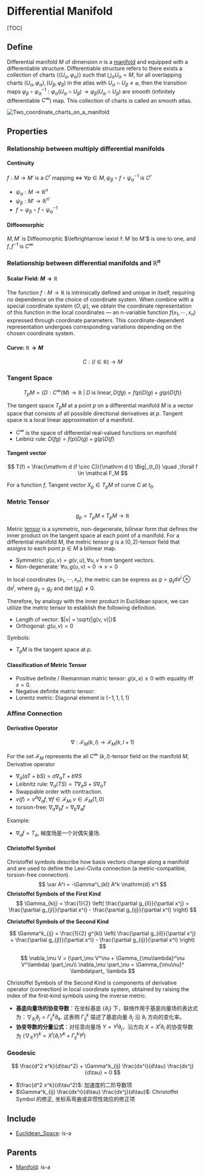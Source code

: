 # Differential Manifold

[TOC]

## Define

Differential manifold $M$ of dimension $n$ is a [manifold](./Manifold.md) and equipped with a differentiable structure. Differentiable structure refers to there exists a collection of charts $\{(U_\alpha, \varphi_\alpha)\}$ such that $\bigcup_{\alpha}U_{\alpha}=M$, for all overlapping charts $(U_{\alpha},\varphi_{\alpha}), (U_{\beta},\varphi_{\beta})$ in the atlas with $U_{\alpha}\cap U_{\beta}\neq\varnothing$, then the transition maps $\varphi_{\beta}\circ\varphi_{\alpha}^{-1}:\varphi_{\alpha}(U_{\alpha}\cap U_{\beta})\to\varphi_{\beta}(U_{\alpha}\cap U_{\beta})$ are smooth (infinitely differentiable $C^\infty$) map. This collection of charts is called an smooth atlas.

<img src="./assets/Two_coordinate_charts_on_a_manifold.svg" alt="Two_coordinate_charts_on_a_manifold"  />

## Properties

### Relationship between multiply differential manifolds

#### Continuity

$f: M \to M'$ is a $C^r$ mapping $\Leftrightarrow$ $\forall p \in M, \psi_\beta \circ f \circ \psi_\alpha^{-1}$ is $C^r$

- $\psi_\alpha: M \to \mathbb R^{n}$
- $\psi_\beta: M' \to \mathbb R^{n'}$
- $f = \psi_\beta \circ f \circ \psi_\alpha^{-1}$

#### Diffeomorphic

$M, M'$ is Diffeomorphic $\leftrightarrow \exist f: M \to M'$ is one to one, and $f, f^{-1}$ is $C^{\infty}$

### Relationship between differential manifolds and $\mathbb R^n$

#### Scalar Field: $M \to \mathbb R$

The function $f: M \to \mathbb R$ is intrinsically defined and unique in itself, requiring no dependence on the choice of coordinate system. When combine with a special coordinate system $(O, \psi)$, we obtain the coordinate representation of this function in the local coordinates — an n-variable function $f (x_1, \cdots, x_n)$ expressed through coordinate parameters. This coordinate-dependent representation undergoes corresponding variations depending on the chosen coordinate system.

#### Curve: $\mathbb R \to M$

$$
C: (I \in \mathbb R) \to M
$$

### Tangent Space

$$
T_pM = \left\{D:C^\infty (M) \to \mathbb R \;\Big|\; D \text{ is linear}, D(fg) = f(p) D(g) + g(p) D(f)  \right\}
$$

The tangent space $T_p M$ at a point $p$ on a differential manifold $M$ is a vector space that consists of all possible directional derivatives at $p$. Tangent space is a local linear approximation of a manifold.

- $C^{\infty}$  is the space of differential real-valued functions on manifold
- Leibniz rule: $D(fg) = f(p) D(g) + g(p) D(f)$

#### Tangent vector

$$
T(f) = \frac{\mathrm d (f \circ C)}{\mathrm d t} \Big|_{t_0}  \quad ,\forall f \in \mathcal F_M
$$

For a function $f$, Tangent vector $X_p \in T_p M$ of curve $C$ at $t_0$.

### Metric Tensor

$$
g_p = T_p M \times T_p M \to \mathbb R
$$

Metric [tensor](./Tensor.md) is a symmetric, non-degenerate, bilinear form that defines the inner product on the tangent space at each point of a manifold. For a differential manifold $M$, the metric tensor $g$ is a $(0, 2)$-tensor field that assigns to each point $p \in M$ a bilinear map.

- Symmetric: $g(u, v) = g(v, u), \forall u, v$ from tangent vectors.
- Non-degenerate: $\forall u, g(u, v) = 0 \rightarrow v = 0$

In local coordinates $(x_1, \cdots, x_n)$, the metric can be express as $g = g_{ij} \mathrm d x^i \otimes \mathrm d x^j$, where $g_{ij} = g_{ji}$ and $\det(g_ij) \neq 0$.

Therefore, by analogy with the inner product in Euclidean space, we can utilize the metric tensor to establish the following definition.

- Length of vector: $|v| = \sqrt{|g(v, v)|}$
- Orthogonal: $g(u, v) = 0$

Symbols:
- $T_p M$ is the tangent space at $p$.

#### Classification of Metric Tensor

- Positive definite / Riemannian matric tensor: $g(x, x) \ge 0$ with equality iff $x = 0$.
- Negative definite matric tensor:
- Lorentz metric: Diagonal element is $(-1, 1, 1, 1)$

### Affine Connection

#### Derivative Operator

$$
\nabla: \mathcal F_M(k, l) \to \mathcal F_M(k, l + 1)
$$

For the set $\mathcal F_M$ represents the all $C^\infty \ (k, l)$-tensor field on the manifold $M$, Derivative operator

- $\nabla_a (a T + b S) = a \nabla_a T + b \nabla S$
- Leibnitz rule: $\nabla_a (TS) = T \nabla_a S + S \nabla_a T$
- Swappable order with contraction.
- $v(f) = v^a \nabla_a f , \forall f \in \mathcal F_M, v \in \mathcal F_M (1, 0)$
- torsion-free: $\nabla_a \nabla_b f = \nabla_b \nabla_a f$

Example:

- $\nabla_a f = T_a$, 梯度场是一个对偶矢量场.

#### Christoffel Symbol

Christoffel symbols describe how basis vectors change along a manifold and are used to define the Levi-Civita connection (a metric-compatible, torsion-free connection).
$$
\var A^i = -\Gamma^i_{kl} A^k \mathrm{d} x^l
$$
**Christoffel Symbols of the First Kind**
$$
\Gamma_{kij} = \frac{1}{2} \left( \frac{\partial g_{il}}{\partial x^j} + \frac{\partial g_{jl}}{\partial x^i} - \frac{\partial g_{ij}}{\partial x^l} \right)
$$

**Christoffel Symbols of the Second Kind** 

$$
\Gamma^k_{ij} = \frac{1}{2} g^{kl} \left( \frac{\partial g_{il}}{\partial x^j} + \frac{\partial g_{jl}}{\partial x^i} - \frac{\partial g_{ij}}{\partial x^l} \right)
$$

$$
\nabla_\mu V = (\part_\mu V^\nu + \Gamma_{\mu\lambda}^\nu V^\lambda) \part_\nu\\
\nabla_\mu \part_\nu = \Gamma_{\mu\nu}^ \lambda\part_ \lambda
$$

Christoffel Symbols of the Second Kind is components of derivative operator (connection) in local coordinate system, obtained by raising the index of the first-kind symbols using the inverse metric.

- **基底向量场的协变导数**：在坐标基底 $\{\partial_i\}$ 下，联络作用于基底向量场的表达式为：$\nabla_{\partial_i} \partial_j = \Gamma^k_{ij} \partial_k$. 这表明 $\Gamma^k_{ij}$ 描述了基底向量 $\partial_j$ 沿 $\partial_i$ 方向的变化率。
- **协变导数的分量公式**：对任意向量场 $Y = Y^j \partial_j$，沿方向 $X = X^i \partial_i$ 的协变导数为 $(\nabla_X Y)^k = X^i \left( \partial_i Y^k + \Gamma^k_{ij} Y^j \right)$


### Geodesic

$$
\frac{d^2 x^k}{d\tau^2} + \Gamma^k_{ij} \frac{dx^i}{d\tau} \frac{dx^j}{d\tau} = 0
$$

- $\frac{d^2 x^k}{d\tau^2}$: 加速度的二阶导数项
- $\Gamma^k_{ij} \frac{dx^i}{d\tau} \frac{dx^j}{d\tau}$: Christoffel Symbol 的修正, 坐标系弯曲或非惯性效应的修正项

## Include

- [Euclidean_Space](./Euclidean_Space.md): is-a

## Parents

- [Manifold](./Manifold.md): is-a

